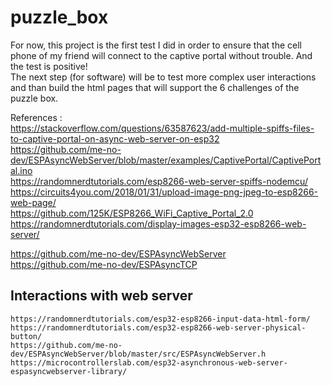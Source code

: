 ﻿# puzzle_box

For now, this project is the first test I did in order to ensure that the cell phone of my friend will connect to the captive portal without trouble. And the test is positive!  
The next step (for software) will be to test more complex user interactions and than build the html pages that will support the 6 challenges of the puzzle box. 

References :  
https://stackoverflow.com/questions/63587623/add-multiple-spiffs-files-to-captive-portal-on-async-web-server-on-esp32  
https://github.com/me-no-dev/ESPAsyncWebServer/blob/master/examples/CaptivePortal/CaptivePortal.ino  
https://randomnerdtutorials.com/esp8266-web-server-spiffs-nodemcu/  
https://circuits4you.com/2018/01/31/upload-image-png-jpeg-to-esp8266-web-page/  
https://github.com/125K/ESP8266_WiFi_Captive_Portal_2.0  
https://randomnerdtutorials.com/display-images-esp32-esp8266-web-server/  
  
https://github.com/me-no-dev/ESPAsyncWebServer  
https://github.com/me-no-dev/ESPAsyncTCP  


## Interactions with web server
    https://randomnerdtutorials.com/esp32-esp8266-input-data-html-form/
    https://randomnerdtutorials.com/esp32-esp8266-web-server-physical-button/
    https://github.com/me-no-dev/ESPAsyncWebServer/blob/master/src/ESPAsyncWebServer.h
    https://microcontrollerslab.com/esp32-asynchronous-web-server-espasyncwebserver-library/
